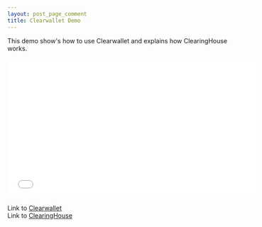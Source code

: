 ```yaml
---
layout: post_page_comment
title: Clearwallet Demo
---
```


This demo show's how to use Clearwallet and explains how ClearingHouse works.

<iframe width="560" height="315" src="//www.youtube.com/embed/uIOjWI3tNr0" frameborder="0" allowfullscreen></iframe>

Link to [Clearwallet](https://clearwallet.co/)  
Link to [ClearingHouse](http://clearinghouse.io/)  
